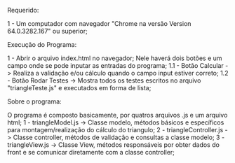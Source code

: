 
Requerido: 

1 - Um computador com navegador "Chrome na versão Version 64.0.3282.167" ou superior; 

Execução do Programa: 

1 - Abrir o arquivo index.html no navegador; 
    Nele haverá dois botões e um campo onde se pode inputar as entradas do programa; 
    1.1 - Botão Calcular -> Realiza a validação e/ou cálculo quando o campo input estiver correto;
    1.2 - Botão Rodar Testes -> Mostra todos os testes escritos no arquivo "triangleTeste.js" e executados em forma de lista;

Sobre o programa: 

O programa é composto basicamente, por quatros arquivos .js e um arquivo html;
    1 - triangleModel.js -> Classe modelo, métodos básicos e específicos para montagem/realização do cálculo do triangulo;
    2 - triangleController.js -> Classe controller, métodos de validação e consultas a classe modelo; 
    3 - triangleView.js -> Classe View, métodos responsáveis por obter dados do front e se comunicar diretamente com a classe controller;



